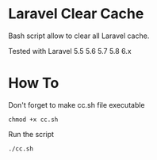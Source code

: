 # Laravel Clear Cache
Bash script allow to clear all Laravel cache.

Tested with Laravel 5.5 5.6 5.7 5.8 6.x

# How To

Don't forget to make cc.sh file executable

`chmod +x cc.sh`

Run the script

`./cc.sh`
